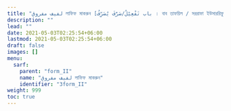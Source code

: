 ```yaml
---
title: "لفيف مفروق লাফিফ মাকরুন [باب تَفْعِيْلٌ/صَرَّفَ يُصَرِّفُ । বাব তাফয়িল / সররাফা ইউসাররিফু । ফর্ম II]"
description: ""
lead: ""
date: 2021-05-03T02:25:54+06:00
lastmod: 2021-05-03T02:25:54+06:00
draft: false
images: []
menu: 
  sarf:
    parent: "form_II"
    name: "لفيف مفروق লাফিফ মাকরুন"
    identifier: "3form_II"
weight: 999
toc: true
---
```



